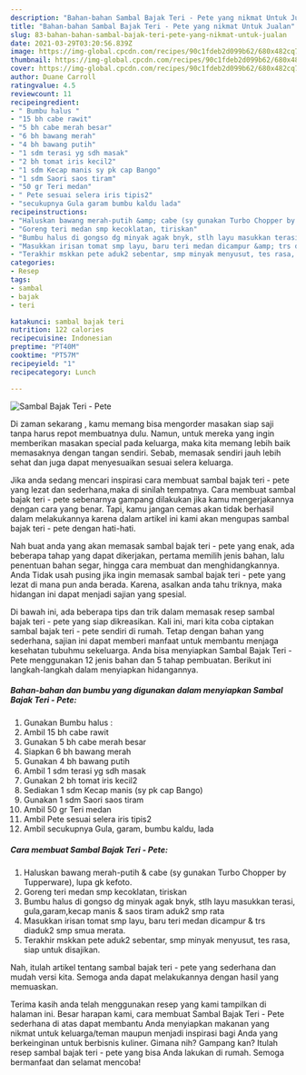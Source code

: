 ```yaml
---
description: "Bahan-bahan Sambal Bajak Teri - Pete yang nikmat Untuk Jualan"
title: "Bahan-bahan Sambal Bajak Teri - Pete yang nikmat Untuk Jualan"
slug: 83-bahan-bahan-sambal-bajak-teri-pete-yang-nikmat-untuk-jualan
date: 2021-03-29T03:20:56.839Z
image: https://img-global.cpcdn.com/recipes/90c1fdeb2d099b62/680x482cq70/sambal-bajak-teri-pete-foto-resep-utama.jpg
thumbnail: https://img-global.cpcdn.com/recipes/90c1fdeb2d099b62/680x482cq70/sambal-bajak-teri-pete-foto-resep-utama.jpg
cover: https://img-global.cpcdn.com/recipes/90c1fdeb2d099b62/680x482cq70/sambal-bajak-teri-pete-foto-resep-utama.jpg
author: Duane Carroll
ratingvalue: 4.5
reviewcount: 11
recipeingredient:
- " Bumbu halus "
- "15 bh cabe rawit"
- "5 bh cabe merah besar"
- "6 bh bawang merah"
- "4 bh bawang putih"
- "1 sdm terasi yg sdh masak"
- "2 bh tomat iris kecil2"
- "1 sdm Kecap manis sy pk cap Bango"
- "1 sdm Saori saos tiram"
- "50 gr Teri medan"
- " Pete sesuai selera iris tipis2"
- "secukupnya Gula garam bumbu kaldu lada"
recipeinstructions:
- "Haluskan bawang merah-putih &amp; cabe (sy gunakan Turbo Chopper by Tupperware), lupa gk kefoto."
- "Goreng teri medan smp kecoklatan, tiriskan"
- "Bumbu halus di gongso dg minyak agak bnyk, stlh layu masukkan terasi, gula,garam,kecap manis &amp; saos tiram aduk2 smp rata"
- "Masukkan irisan tomat smp layu, baru teri medan dicampur &amp; trs diaduk2 smp smua merata."
- "Terakhir mskkan pete aduk2 sebentar, smp minyak menyusut, tes rasa, siap untuk disajikan."
categories:
- Resep
tags:
- sambal
- bajak
- teri

katakunci: sambal bajak teri 
nutrition: 122 calories
recipecuisine: Indonesian
preptime: "PT40M"
cooktime: "PT57M"
recipeyield: "1"
recipecategory: Lunch

---
```



![Sambal Bajak Teri - Pete](https://img-global.cpcdn.com/recipes/90c1fdeb2d099b62/680x482cq70/sambal-bajak-teri-pete-foto-resep-utama.jpg)

Di zaman  sekarang , kamu memang bisa mengorder masakan siap saji tanpa harus repot membuatnya dulu. Namun, untuk mereka yang ingin memberikan masakan special pada keluarga, maka kita memang lebih baik memasaknya dengan tangan sendiri. Sebab, memasak sendiri jauh lebih sehat dan juga dapat menyesuaikan sesuai selera keluarga.

Jika anda sedang mencari inspirasi cara membuat sambal bajak teri - pete yang lezat dan sederhana,maka di sinilah tempatnya. Cara membuat sambal bajak teri - pete  sebenarnya gampang dilakukan jika kamu mengerjakannya dengan cara yang benar. Tapi, kamu jangan cemas akan tidak berhasil dalam melakukannya 
karena dalam artikel ini kami akan mengupas sambal bajak teri - pete dengan hati-hati.  



Nah buat anda yang akan memasak sambal bajak teri - pete yang enak, ada beberapa tahap yang dapat dikerjakan, pertama memilih jenis bahan, lalu penentuan bahan segar, hingga cara membuat dan menghidangkannya. Anda Tidak usah pusing jika ingin memasak sambal bajak teri - pete yang lezat di mana pun anda berada. Karena, asalkan anda  tahu triknya, maka hidangan ini dapat menjadi sajian yang spesial.

Di bawah ini, ada beberapa tips dan trik dalam memasak resep sambal bajak teri - pete yang siap dikreasikan. Kali ini, mari kita coba ciptakan sambal bajak teri - pete sendiri di rumah. Tetap dengan bahan yang sederhana, sajian ini dapat memberi manfaat untuk membantu menjaga kesehatan tubuhmu sekeluarga. Anda bisa menyiapkan Sambal Bajak Teri - Pete menggunakan 12 jenis bahan dan 5 tahap pembuatan. Berikut ini langkah-langkah dalam menyiapkan hidangannya.

<!--inarticleads1-->

##### Bahan-bahan dan bumbu yang digunakan dalam menyiapkan Sambal Bajak Teri - Pete:

1. Gunakan  Bumbu halus :
1. Ambil 15 bh cabe rawit
1. Gunakan 5 bh cabe merah besar
1. Siapkan 6 bh bawang merah
1. Gunakan 4 bh bawang putih
1. Ambil 1 sdm terasi yg sdh masak
1. Gunakan 2 bh tomat iris kecil2
1. Sediakan 1 sdm Kecap manis (sy pk cap Bango)
1. Gunakan 1 sdm Saori saos tiram
1. Ambil 50 gr Teri medan
1. Ambil  Pete sesuai selera iris tipis2
1. Ambil secukupnya Gula, garam, bumbu kaldu, lada




<!--inarticleads2-->

##### Cara membuat Sambal Bajak Teri - Pete:

1. Haluskan bawang merah-putih &amp; cabe (sy gunakan Turbo Chopper by Tupperware), lupa gk kefoto.
1. Goreng teri medan smp kecoklatan, tiriskan
1. Bumbu halus di gongso dg minyak agak bnyk, stlh layu masukkan terasi, gula,garam,kecap manis &amp; saos tiram aduk2 smp rata
1. Masukkan irisan tomat smp layu, baru teri medan dicampur &amp; trs diaduk2 smp smua merata.
1. Terakhir mskkan pete aduk2 sebentar, smp minyak menyusut, tes rasa, siap untuk disajikan.




Nah, itulah artikel tentang  sambal bajak teri - pete  yang sederhana dan mudah versi kita. Semoga anda dapat melakukannya dengan hasil yang memuaskan. 

Terima kasih anda telah menggunakan resep yang kami tampilkan di halaman ini. Besar harapan kami, cara membuat  Sambal Bajak Teri - Pete sederhana di atas dapat membantu Anda menyiapkan makanan yang nikmat untuk keluarga/teman maupun menjadi inspirasi bagi Anda yang berkeinginan untuk berbisnis kuliner. Gimana nih? Gampang kan? Itulah resep sambal bajak teri - pete yang bisa Anda lakukan di rumah. Semoga bermanfaat dan selamat mencoba!

